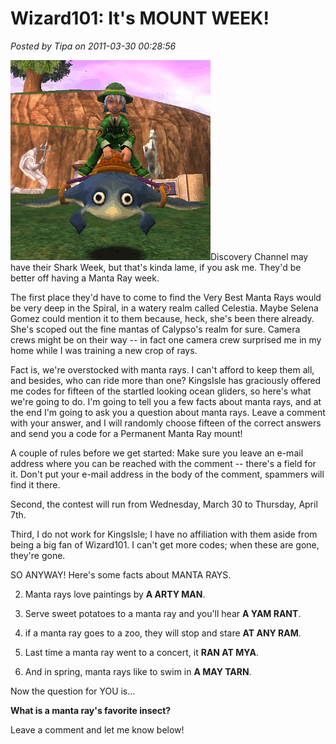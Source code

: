 # Wizard101: It's MOUNT WEEK!

*Posted by Tipa on 2011-03-30 00:28:56*

[![](../../../uploads/2011/03/mantaray.gif "It's Manta Ray week!")](../../../uploads/2011/03/mantaray.gif)Discovery Channel may have their Shark Week, but that's kinda lame, if you ask me. They'd be better off having a Manta Ray week.

The first place they'd have to come to find the Very Best Manta Rays would be very deep in the Spiral, in a watery realm called Celestia. Maybe Selena Gomez could mention it to them because, heck, she's been there already. She's scoped out the fine mantas of Calypso's realm for sure. Camera crews might be on their way -- in fact one camera crew surprised me in my home while I was training a new crop of rays.

Fact is, we're overstocked with manta rays. I can't afford to keep them all, and besides, who can ride more than one? KingsIsle has graciously offered me codes for fifteen of the startled looking ocean gliders, so here's what we're going to do. I'm going to tell you a few facts about manta rays, and at the end I'm going to ask you a question about manta rays. Leave a comment with your answer, and I will randomly choose fifteen of the correct answers and send you a code for a Permanent Manta Ray mount!

A couple of rules before we get started: Make sure you leave an e-mail address where you can be reached with the comment -- there's a field for it. Don't put your e-mail address in the body of the comment, spammers will find it there.

Second, the contest will run from Wednesday, March 30 to Thursday, April 7th.

Third, I do not work for KingsIsle; I have no affiliation with them aside from being a big fan of Wizard101. I can't get more codes; when these are gone, they're gone.

SO ANYWAY! Here's some facts about MANTA RAYS.

 2. Manta rays love paintings by **A ARTY MAN**.

 4. Serve sweet potatoes to a manta ray and you'll hear **A YAM RANT**.

 6. if a manta ray goes to a zoo, they will stop and stare **AT ANY RAM**.

 8. Last time a manta ray went to a concert, it **RAN AT MYA**.

 10. And in spring, manta rays like to swim in **A MAY TARN**.




Now the question for YOU is...

**What is a manta ray's favorite insect?**

Leave a comment and let me know below!
